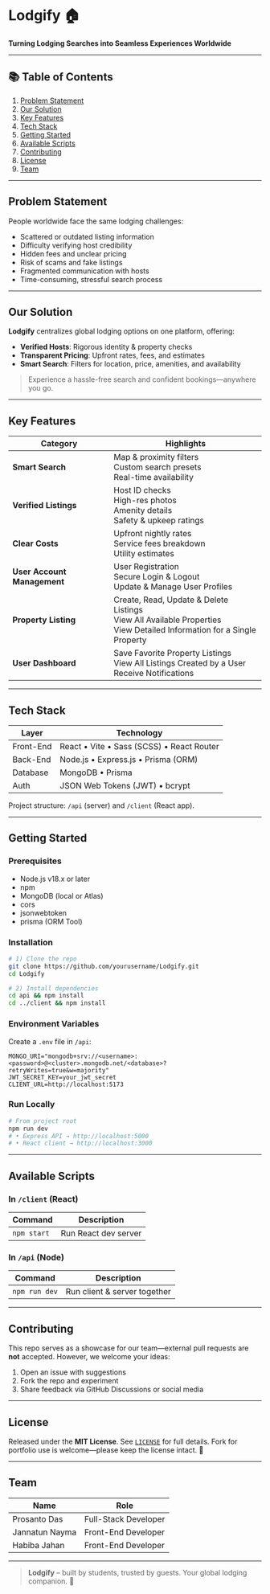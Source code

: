 # Lodgify 🏠

**Turning Lodging Searches into Seamless Experiences Worldwide**

---

## 📚 Table of Contents

1. [Problem Statement](#problem-statement)
2. [Our Solution](#our-solution)
3. [Key Features](#key-features)
4. [Tech Stack](#tech-stack)
5. [Getting Started](#getting-started)
6. [Available Scripts](#available-scripts)
7. [Contributing](#contributing)
8. [License](#license)
9. [Team](#team)

---

## Problem Statement

People worldwide face the same lodging challenges:

* Scattered or outdated listing information
* Difficulty verifying host credibility
* Hidden fees and unclear pricing
* Risk of scams and fake listings
* Fragmented communication with hosts
* Time-consuming, stressful search process

---

## Our Solution

**Lodgify** centralizes global lodging options on one platform, offering:

* **Verified Hosts**: Rigorous identity & property checks
* **Transparent Pricing**: Upfront rates, fees, and estimates
* **Smart Search**: Filters for location, price, amenities, and availability

> Experience a hassle-free search and confident bookings—anywhere you go.

---

## Key Features

| Category                    | Highlights                                                                                                                   |
| --------------------------- | ---------------------------------------------------------------------------------------------------------------------------- |
| **Smart Search**            | Map & proximity filters<br/>Custom search presets<br/>Real-time availability                                                 |
| **Verified Listings**       | Host ID checks<br/>High-res photos<br/>Amenity details<br/>Safety & upkeep ratings                                           |
| **Clear Costs**             | Upfront nightly rates<br/>Service fees breakdown<br/>Utility estimates                                                       |
| **User Account Management** | User Registration<br/>Secure Login & Logout<br/>Update & Manage User Profiles                                                |
| **Property Listing**        | Create, Read, Update & Delete Listings<br/>View All Available Properties<br/>View Detailed Information for a Single Property |
| **User Dashboard**          | Save Favorite Property Listings<br/>View All Listings Created by a User<br/>Receive Notifications                            |


---

## Tech Stack

| Layer     | Technology                                |
| --------- | ----------------------------------------- |
| Front-End | React • Vite • Sass (SCSS) • React Router |
| Back-End  | Node.js • Express.js • Prisma (ORM)       |
| Database  | MongoDB • Prisma                        |
| Auth      | JSON Web Tokens (JWT) • bcrypt            |

Project structure: `/api` (server) and `/client` (React app).

---

## Getting Started

### Prerequisites

* Node.js v18.x or later
* npm
* MongoDB (local or Atlas)
* cors
* jsonwebtoken
* prisma (ORM Tool)

### Installation

```bash
# 1) Clone the repo
git clone https://github.com/yourusername/Lodgify.git
cd Lodgify

# 2) Install dependencies
cd api && npm install
cd ../client && npm install
```

### Environment Variables

Create a `.env` file in `/api`:

```
MONGO_URI="mongodb+srv://<username>:<password>@<cluster>.mongodb.net/<database>?retryWrites=true&w=majority"
JWT_SECRET_KEY=your_jwt_secret
CLIENT_URL=http://localhost:5173
```

### Run Locally

```bash
# From project root
npm run dev
# • Express API → http://localhost:5000
# • React client → http://localhost:3000
```

---

## Available Scripts

### In `/client` (React)

| Command     | Description              |
| ----------- | ------------------------ |
| `npm start` | Run React dev server     |


### In `/api` (Node)

| Command          | Description                  |
| ---------------- | ---------------------------- |
| `npm run dev`    | Run client & server together |

---

## Contributing

This repo serves as a showcase for our team—external pull requests are **not** accepted.
However, we welcome your ideas:

1. Open an issue with suggestions
2. Fork the repo and experiment
3. Share feedback via GitHub Discussions or social media

---

## License

Released under the **MIT License**.
See [`LICENSE`](LICENSE) for full details.
Fork for portfolio use is welcome—please keep the license intact. 🎉

---

## Team

| Name           | Role                 |
| -------------- | -------------------- |
| Prosanto Das   | Full-Stack Developer |
| Jannatun Nayma | Front-End Developer  |
| Habiba Jahan   | Front-End Developer  |

---

> **Lodgify** – built by students, trusted by guests.
> Your global lodging companion. 🏡
